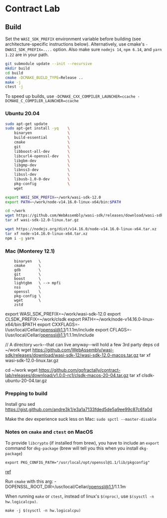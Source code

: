 # Contract Lab

## Build

Set the `WASI_SDK_PREFIX` environment variable before building (see architecture-specific instructions below). Alternatively, use cmake's `-DWASI_SDK_PREFIX=....` option. Also make sure `nodejs 14`, `npm 6.14`, and `yarn 1.22` are in your path.

```sh
git submodule update --init --recursive
mkdir build
cd build
cmake -DCMAKE_BUILD_TYPE=Release ..
make -j
ctest -j
```

To speed up builds, use `-DCMAKE_CXX_COMPILER_LAUNCHER=ccache -DCMAKE_C_COMPILER_LAUNCHER=ccache`

### Ubuntu 20.04

```sh
sudo apt-get update
sudo apt-get install -yq    \
    binaryen                \
    build-essential         \
    cmake                   \
    git                     \
    libboost-all-dev        \
    libcurl4-openssl-dev    \
    libgbm-dev              \
    libgmp-dev              \
    libnss3-dev             \
    libssl-dev              \
    libusb-1.0-0-dev        \
    pkg-config              \
    wget

export WASI_SDK_PREFIX=~/work/wasi-sdk-12.0
export PATH=~/work/node-v14.16.0-linux-x64/bin:$PATH

cd ~/work
wget https://github.com/WebAssembly/wasi-sdk/releases/download/wasi-sdk-12/wasi-sdk-12.0-linux.tar.gz
tar xf wasi-sdk-12.0-linux.tar.gz

wget https://nodejs.org/dist/v14.16.0/node-v14.16.0-linux-x64.tar.xz
tar xf node-v14.16.0-linux-x64.tar.xz
npm i -g yarn
```

### Mac (Monterey 12.1)

```brew install   \
    binaryen   \
    cmake      \
    gdb        \
    git        \
    boost      \
    lightgbm   \ --> mpfi
    nss        \
    openssl    \
    pkg-config \
    wget       \
    zstd
```

export WASI_SDK_PREFIX=~/work/wasi-sdk-12.0
export CLSDK_PREFIX=~/work/clsdk
export PATH=~/work/node-v14.16.0-linux-x64/bin:$PATH
export CXXFLAGS=-I/usr/local/Cellar/openssl@1.1/1.1.1m/include
export CFLAGS=-I/usr/local/Cellar/openssl@1.1/1.1.1m/include

// A directory `work`--that can live anyway--will hold a few 3rd party deps
cd ~/work
wget https://github.com/WebAssembly/wasi-sdk/releases/download/wasi-sdk-12/wasi-sdk-12.0-macos.tar.gz
tar xf wasi-sdk-12.0-linux.tar.gz

cd ~/work
wget https://github.com/gofractally/contract-lab/releases/download/v1.0.0-rc1/clsdk-macos-20-04.tar.gz
tar xf clsdk-ubuntu-20-04.tar.gz

### Prepping to build

Install gnu sed
https://gist.github.com/andre3k1/e3a1a7133fded5de5a9ee99c87c6fa0d

Make the dev experience suck less on Mac:
`sudo spctl --master-disable`

### Notes on `cmake` and `ctest` on MacOS

To provide `libcrypto` (if installed from brew), you have to include an `export` command for `dkg-package` (brew will tell you this when you install `dkg-package`)

```
export PKG_CONFIG_PATH="/usr/local/opt/openssl@1.1/lib/pkgconfig"
```

[ref](https://stackoverflow.com/questions/60925326/issue-no-package-libcrypto-found)

Run `cmake` with this arg:
-DOPENSSL_ROOT_DIR=/usr/local/Cellar/openssl@1.1/1.1.1m

When running `make` or `ctest`, instead of linux's `$(nproc)`, use `$(sysctl -n hw.logicalcpu)`.

```
make -j $(sysctl -n hw.logicalcpu)
```
